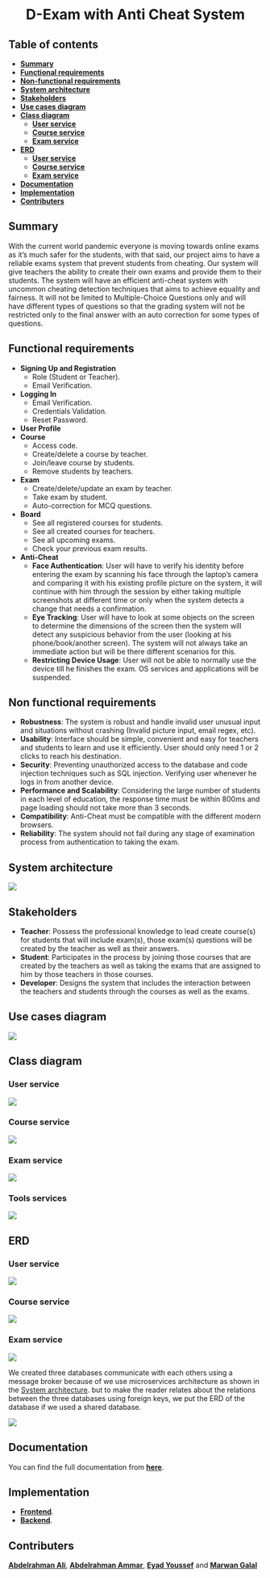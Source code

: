 <div align="center">
  <br>
  <h1>D-Exam with Anti Cheat System</h1>
</div>

## Table of contents

- [**Summary**](#summary)
- [**Functional requirements**](#functional-requirements)
- [**Non-functional requirements**](#non-functional-requirements)
- [**System architecture**](#system-architecture)
- [**Stakeholders**](#stakeholders)
- [**Use cases diagram**](#use-cases-diagram)
- [**Class diagram**](#class-diagram)
  - [**User service**](#user-service)
  - [**Course service**](#course-service)
  - [**Exam service**](#exam-service)
- [**ERD**](#erd)
  - [**User service**](#user-service-1)
  - [**Course service**](#course-service-1)
  - [**Exam service**](#exam-service-1)
- [**Documentation**](#documentation)
- [**Implementation**](#Implementations)
- [**Contributers**](#contributers)


## Summary

With the current world pandemic everyone is moving towards online exams as it’s much safer for the students, with that said, our project aims to have a reliable exams system that prevent students from cheating. Our system will give teachers the ability to create their own exams and provide them to their students. The system will have an efficient anti-cheat system with uncommon cheating detection techniques that aims to achieve equality and fairness. It will not be limited to Multiple-Choice Questions only and will have different types of questions so that the grading system will not be restricted only to the final answer with an auto correction for some types of questions.

##  Functional requirements

- **Signing Up and Registration**
  - Role (Student or Teacher).
  - Email Verification.
- **Logging In**
  - Email Verification.
  - Credentials Validation.
  - Reset Password.
- **User Profile**
- **Course**
  - Access code.
  - Create/delete a course by teacher.
  - Join/leave course by students.
  - Remove students by teachers.
- **Exam**
  - Create/delete/update an exam by teacher.
  - Take exam by student.
  - Auto-correction for MCQ questions.
- **Board**
  - See all registered courses for students.
  - See all created courses for teachers.
  - See all upcoming exams.
  - Check your previous exam results.
- **Anti-Cheat**
  - **Face Authentication**: User will have to verify his identity before entering the exam by scanning his face through the laptop’s camera and comparing it with his existing profile picture on the system, it will continue with him through the session by either taking multiple screenshots at different time or only when the system detects a change that needs a confirmation. 
  - **Eye Tracking**: User will have to look at some objects on the screen to determine the dimensions of the screen then the system will detect any suspicious behavior from the user (looking at his phone/book/another screen). The system will not always take an immediate action but will be there different scenarios for this.
  - **Restricting Device Usage**: User will not be able to normally use the device till he finishes the exam. OS services and applications will be suspended. 

##  Non functional requirements

- **Robustness**: The system is robust and handle invalid user unusual input and
  situations without crashing (Invalid picture input, email regex, etc).
- **Usability**: Interface should be simple, convenient and easy for teachers and students
  to learn and use it efficiently. User should only need 1 or 2 clicks to reach his
  destination.
- **Security**: Preventing unauthorized access to the database and code injection
  techniques such as SQL injection. Verifying user whenever he logs in from another
  device.
- **Performance and Scalability**: Considering the large number of students in each
  level of education, the response time must be within 800ms and page loading should
  not take more than 3 seconds.
- **Compatibility**: Anti-Cheat must be compatible with the different modern browsers.
- **Reliability**: The system should not fail during any stage of examination process
  from authentication to taking the exam.

##  

##  System architecture

![](System%20architecture/system-architecture.jpg)

##  Stakeholders

- **Teacher**: Possess the professional knowledge to lead create course(s) for students
  that will include exam(s), those exam(s) questions will be created by the teacher as
  well as their answers. 
- **Student**: Participates in the process by joining those courses that are created by the
  teachers as well as taking the exams that are assigned to him by those teachers in
  those courses.
- **Developer**: Designs the system that includes the interaction between the teachers
  and students through the courses as well as the exams.

##  Use cases diagram

![](Use%20cases%20diagram/Use-cases.drawio.png)

##  Class diagram

### User service

![](./Class%20diagram/user-service-cd.png)

### Course service

![](./Class%20diagram/course-service-cd.png)

### Exam service

![](./Class%20diagram/exam-service-cd.png)

### Tools services

![](./Class%20diagram/tools-services-cd.png)





##  ERD

### User service

![](./ERD/user-service-db.png)

### Course service

![](./ERD/course-service-db.png)

### Exam service

![](./ERD/exam-service-db.png)

We created three databases communicate with each others using a message broker because of we use microservices architecture as shown in the [System architecture](#System-architecture). but to make the reader relates about the relations between the three databases using foreign keys, we put the ERD of the database if we used a shared database.

![](./ERD/shared-db.png)

## Documentation

You can find the full documentation from [**here**](https://drive.google.com/drive/folders/1eN-Rw6rQfc2HoDhWmEsNImZVMKjVF78b?usp=sharing).

## Implementation

- [**Frontend**](https://github.com/Abdelrhman-ammar/CheatingApp_front).
- [**Backend**](https://github.com/MarwanGalal746/D-Exam-with-Anti-Cheat-System-Backend).

## Contributers

[**Abdelrahman Ali**](https://github.com/abdelrahmanali6), [**Abdelrahman Ammar**](https://github.com/Abdelrhman-ammar), [**Eyad Youssef**](https://github.com/Eyadzz) and [**Marwan Galal**](https://github.com/MarwanGalal746)

##  
